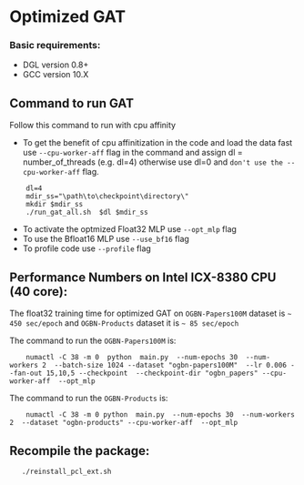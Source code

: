 
# Optimized GAT

### Basic requirements:

- DGL version 0.8+
- GCC version 10.X



## Command to run GAT

Follow this command to run with cpu affinity
 - To get the benefit of cpu affinitization in the code and load the data fast use `--cpu-worker-aff` flag in the command and assign dl = number_of_threads (e.g. dl=4) otherwise use dl=0 and `don't use the --cpu-worker-aff` flag.
 
```
    dl=4
    mdir_ss="\path\to\checkpoint\directory\"
    mkdir $mdir_ss
    ./run_gat_all.sh  $dl $mdir_ss
``` 

- To activate the optmized Float32 MLP use `--opt_mlp` flag  
- To use the Bfloat16 MLP use `--use_bf16` flag
- To profile code use `--profile` flag



## Performance Numbers on Intel ICX-8380 CPU (40 core):

 The float32 training time for optimized GAT on `OGBN-Papers100M` dataset is `~ 450 sec/epoch` and `OGBN-Products` dataset it is `~ 85 sec/epoch` 

 The command to run the `OGBN-Papers100M` is:

 ```
     numactl -C 38 -m 0  python  main.py  --num-epochs 30  --num-workers 2  --batch-size 1024 --dataset "ogbn-papers100M"  --lr 0.006 --fan-out 15,10,5 --checkpoint  --checkpoint-dir "ogbn_papers" --cpu-worker-aff  --opt_mlp
 ```

The command to run the `OGBN-Products` is:

 ```
     numactl -C 38 -m 0 python  main.py  --num-epochs 30  --num-workers 2  --dataset "ogbn-products" --cpu-worker-aff  --opt_mlp
 ``` 


## Recompile the package:

```
   ./reinstall_pcl_ext.sh
```
